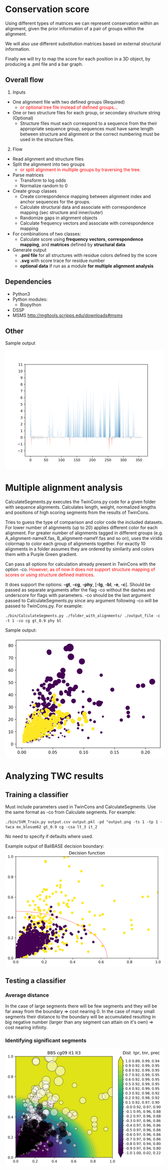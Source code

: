 # Conservation score

Using different types of matrices we can represent conservation within an alignment, given the prior information of a pair of groups within the alignment.

We will also use different substitution matrices based on external structural information.

Finally we will try to map the score for each position in a 3D object, by producing a .pml file and a bar graph.

## Overall flow

1. Inputs
- One alignment file with two defined groups (Required)
	- <span style="color:red">or optional tree file instead of defined groups...</span>
- One or two structure files for each group, or secondary structure string (Optional)
	- Structure files must each correspond to a sequence from the their appropriate sequence group, sequences must have same length between structure and alignment or the correct numbering must be used in the structure files.

2. Flow
- Read alignment and structure files
- Split the alignment into two groups 
	- <span style="color:red">or split alignment in multiple groups by traversing the tree.</span>
- Parse matrices
	- Transform to log odds
	- Normalize random to 0
- Create group classes
	- Create correspondence mapping between alignment index and anchor sequences for the groups.
	- Calculate structural data and associate with correspondence mapping (sec structure and inner/outer)
	- Randomize gaps in alignment objects
	- Calculate frequency vectors and associate with correspondence mapping 
- For combinations of two classes:
	- Calculate score using **frequency vectors**, **correspondence mapping**, and **matrices** defined by **structural data**
- Generate output
	- **.pml file** for all structures with residue colors defined by the score
	- **.svg** with score trace for residue number
	- **optional data** if run as a module **for multiple alignment analysis**

## Dependencies

- Python3
- Python modules:
	- Biopython
- DSSP 
- MSMS http://mgltools.scripps.edu/downloads#msms

## Other

Sample output

<img src="./data/outputs/SVG/uL02b-uL02c.svg?sanitize=true">

# Multiple alignment analysis

CalculateSegments.py executes the TwinCons.py code for a given folder with sequence alignments. Calculates length, weight, normalized lengths and positions of high scoring segments from the results of TwinCons.

Tries to guess the type of comparison and color code the included datasets. For lower number of alignments (up to 20) applies different color for each alignment. For greater number of alignments tagged in different groups (e.g. A_alignment-nameX.fas, B_alignment-nameY.fas and so on), uses the viridis colormap to color each group of alignments together. For exactly 10 alignments in a folder assumes they are ordered by similarity and colors them with a Purple Green gradient.

Can pass all options for calculation already present in TwinCons with the option -co. <span style="color:red">However, as of now it does not support structure mapping of scores or using structure defined matrices</span>. 

It does support the options: **-gt**, **-cg**, **-phy**, [**-lg**, **-bl**, **-e**, **-c**]. Should be passed as separate arguments after the flag -co without the dashes and underscore for flags with parameters. -co should be the last argument passed to CalculateSegments.py since any argument following -co will be passed to TwinCons.py. For example:

	./bin/CalculateSegments.py ./folder_with_alignments/ ./output_file -c -t 1 -co cg gt_0.9 phy bl


Sample output:

<img src="./data/CSV/BBS_cg09_it1_lt3.png">

# Analyzing TWC results

## Training a classifier

Must include parameters used in TwinCons and CalculateSegments. Use the same format as -co from Calculate segments. For example:

	./bin/SVM_Train.py output.csv output.pkl -pd "output.png -ts 1 -tp 1 -twca mx_blosum62 gt_0.9 cg -csa lt_3 it_2

No need to specify if defaults where used.

Example output of BaliBASE decision boundary:
<img src="./data/outputs/SVM/BBS.png">

## Testing a classifier

### Average distance
In the case of large segments there will be few segments and they will be far away from the boundary => cost nearing 0. In the case of many small segments their distance to the boundary will be accumulated resulting in big negative number (larger than any segment can attain on it's own) => cost nearing infinity.

### Identifying significant segments

<img src="./data/outputs/SVM/BBS_vs_BBS.png">